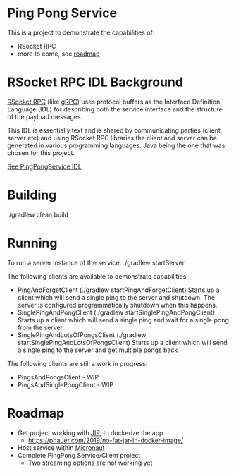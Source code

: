 # Ping Pong Service
This is a project to demonstrate the capabilities of:
* RSocket RPC
* more to come, see [roadmap](#roadmap)

# RSocket RPC IDL Background
[RSocket RPC](https://github.com/rsocket/rsocket-rpc-java) (like [gRPC](https://grpc.io/)) uses protocol buffers as the Interface Definition Language (IDL) 
for describing both the service interface and the structure of the payload messages. 

This IDL is essentially text and is shared by communicating parties (client, server etc) and using
RSocket RPC libraries the client and server can be generated in various programming languages. 
Java being the one that was chosen for this project.

[See PingPongService IDL](src/main/proto/Service.proto)

# Building
./gradlew clean build

# Running 
To run a server instance of the service:
./gradlew startServer

The following clients are available to demonstrate capabilities:
* PingAndForgetClient (./gradlew startPingAndForgetClient)
Starts up a client which will send a single ping to the server and shutdown. 
The server is configured programmatically shutdown when this happens. 
* SinglePingAndPongClient (./gradlew startSinglePingAndPongClient)
Starts up a client which will send a single ping and wait for a single pong from the server.
* SinglePingAndLotsOfPongsClient (./gradlew startSinglePingAndLotsOfPongsClient)
Starts up a client which will send a single ping to the server and get multiple pongs back

The following clients are still a work in progress:
* PingsAndPongsClient - WIP
* PingsAndSinglePongClient - WIP

# Roadmap
* Get project working with [JIP](https://github.com/GoogleContainerTools/jib/tree/master/jib-gradle-plugin ), to dockerize the app 
  * https://phauer.com/2019/no-fat-jar-in-docker-image/
* Host service within [Micronaut](https://micronaut.io/)
* Complete PingPong Service/Client project
  * Two streaming options are not working yet
 
  
